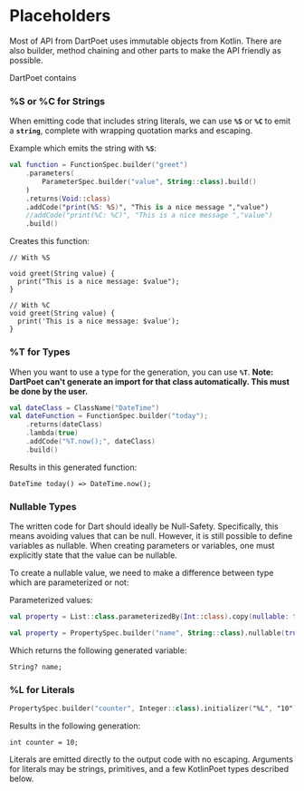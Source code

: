 # Placeholders

Most of API from DartPoet uses immutable objects from Kotlin. 
There are also builder, method chaining and other parts to make the API friendly as possible.

DartPoet contains 

### %S or %C for Strings

When emitting code that includes string literals, we can use **`%S`** or **`%C`** to emit a **`string`**, complete
with wrapping quotation marks and escaping.

Example which emits the string with **`%S`**:
```kotlin
val function = FunctionSpec.builder("greet")
    .parameters(
        ParameterSpec.builder("value", String::class).build()
    )
    .returns(Void::class)
    .addCode("print(%S: %S)", "This is a nice message ","value")
    //addCode("print(%C: %C)", "This is a nice message ","value")
    .build()
```

Creates this function:
```text
// With %S

void greet(String value) {
  print("This is a nice message: $value");
}

// With %C
void greet(String value) {
  print('This is a nice message: $value');
}
```

### %T for Types

When you want to use a type for the generation, you can use **`%T`**.
**Note: DartPoet can't generate an import for that class automatically. This must be done by the user.**

```kotlin
val dateClass = ClassName("DateTime")
val dateFunction = FunctionSpec.builder("today");
    .returns(dateClass)
    .lambda(true)
    .addCode("%T.now();", dateClass)
    .build()
```

Results in this generated function:
```text
DateTime today() => DateTime.now();
```

### Nullable Types

The written code for Dart should ideally be Null-Safety.
Specifically, this means avoiding values that can be null.
However, it is still possible to define variables as nullable. 
When creating parameters or variables, one must explicitly state that the value can be nullable.

To create a nullable value, we need to make a difference between type which are parameterized or not:

Parameterized values:
```Kotlin                    
val property = List::class.parameterizedBy(Int::class).copy(nullable: true)
```


```kotlin
val property = PropertySpec.builder("name", String::class).nullable(true).build()
```

Which returns the following generated variable:
```text
String? name;
```

### %L for Literals

```kotlin
PropertySpec.builder("counter", Integer::class).initializer("%L", "10").build();
```

Results in the following generation:
```text
int counter = 10;
```

Literals are emitted directly to the output code with no escaping.
Arguments for literals may be strings, primitives, and a few KotlinPoet types described below.
